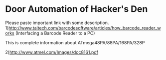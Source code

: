 Door Automation of Hacker's Den
=======

Please paste important link with some description.
1)http://www.taltech.com/barcodesoftware/articles/how_barcode_reader_works  (Interfacing a Barcode Reader to a PC)

This is complete information about ATmega48PA/88PA/168PA/328P

2)http://www.atmel.com/Images/doc8161.pdf
